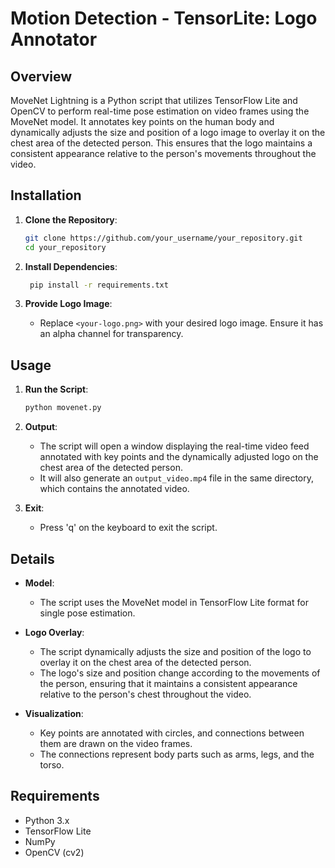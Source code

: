 # Motion Detection - TensorLite: Logo Annotator

## Overview
MoveNet Lightning is a Python script that utilizes TensorFlow Lite and OpenCV to perform real-time pose estimation on video frames using the MoveNet model. It annotates key points on the human body and dynamically adjusts the size and position of a logo image to overlay it on the chest area of the detected person. This ensures that the logo maintains a consistent appearance relative to the person's movements throughout the video.

## Installation
1. **Clone the Repository**: 
    ```bash
    git clone https://github.com/your_username/your_repository.git
    cd your_repository
    ```

2. **Install Dependencies**:
   ```bash
    pip install -r requirements.txt
    ```

3. **Provide Logo Image**:
    - Replace `<your-logo.png>` with your desired logo image. Ensure it has an alpha channel for transparency.

## Usage
1. **Run the Script**:
    ```bash
    python movenet.py
    ```

2. **Output**:
    - The script will open a window displaying the real-time video feed annotated with key points and the dynamically adjusted logo on the chest area of the detected person.
    - It will also generate an `output_video.mp4` file in the same directory, which contains the annotated video.

3. **Exit**:
    - Press 'q' on the keyboard to exit the script.

## Details
- **Model**: 
    - The script uses the MoveNet model in TensorFlow Lite format for single pose estimation.

- **Logo Overlay**:
    - The script dynamically adjusts the size and position of the logo to overlay it on the chest area of the detected person.
    - The logo's size and position change according to the movements of the person, ensuring that it maintains a consistent appearance relative to the person's chest throughout the video.

- **Visualization**:
    - Key points are annotated with circles, and connections between them are drawn on the video frames.
    - The connections represent body parts such as arms, legs, and the torso.

## Requirements
- Python 3.x
- TensorFlow Lite
- NumPy
- OpenCV (cv2)
